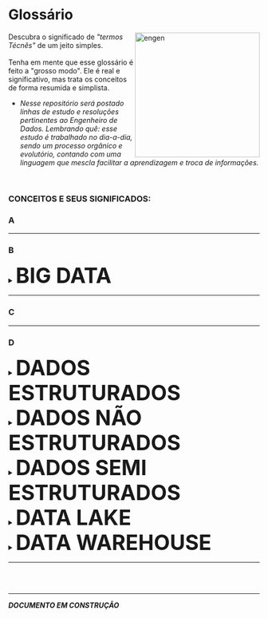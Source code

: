 # Glossário
<img align="right" alt="engen" width="250" src="https://i.pinimg.com/originals/54/98/88/549888805ac40cb67a3bb7ab6a4024ea.gif">

Descubra o significado de *"termos Técnês"* de um jeito simples.
<br />
<br />
Tenha em mente que esse glossário é feito a "grosso modo". Ele é real e significativo, mas trata os conceitos de forma resumida e simplista.
* *Nesse repositório será postado linhas de estudo e resoluções pertinentes ao Engenheiro de Dados. Lembrando quê: esse estudo é trabalhado no dia-a-dia, sendo um processo orgânico e evolutório, contando com uma linguagem que mescla facilitar a aprendizagem e troca de informações.*
<br />

### CONCEITOS E SEUS SIGNIFICADOS:

### A

________________________________________________________________________________________________________________________________________________________________


### B

<details><summary><big><big><big><big><big><big><b>BIG DATA</b></big></big></big></big></big></big></summary>
<br />

Todo mundo tem uma definição diferente para o conceito Big Data, mas esse todo mundo quer dizer a mesma coisa. Para melhor exemplificar vou deixar dois tópicos com definições muito boas:
* Big Data é a área do conhecimento que estuda como tratar, analisar e obter informações a partir de conjuntos de dados grandes demais para serem analisados por sistemas tradicionais. -by [Wikipédia](https://pt.wikipedia.org/wiki/Big_data).
* Big Data são dados com maior variedade que chegam em volumes crescentes e com velocidade cada vez maior. -by [Oracle](https://www.oracle.com/br/big-data/what-is-big-data/).

Ou seja:

>**BIG DATA** estuda como melhor administrar uma multidão de dados misturados; que chegam ao mesmo tempo; em uma velocidade alta e sem parar; utilizando ferramentas que não travem com esse fluxo.

O Big Data, para ser considerado Big Data, precisa passar pelos conceitos dos V's (tem de 3, 5 até 7 V's). Mas nós vamos ficar só nos 3V's principais, que são:
1. VOLUME - a multidão de dados. Terabytes para cima.
2. VARIEDADE - dados misturados. Textos, fotos, vídeos, áudios.
3. VELOCIDADE - a rapidez com que esses dados são gerados. Imagine o tanto de gente escrevendo mensagens no Twitter nesse momento. Milhões de mensagens por segundo.

Agora imagine esse tanto de mensagens chegando frenéticamente, de todos os lados, de todas as formas, e você tendo que dar conta. Tendo que armazenar, tratar, analisar, informacionar e sem deixar esse fluxo parar. Toda essa função, toda essa ação, esse conceito de cuidar disso tudo de uma forma funcional e otimizada foi batizado de Big Data.

*Se você quiser mais detalhes pode encontrar no [site Alura](https://www.alura.com.br/artigos/big-data).*

<br />
</details>

________________________________________________________________________________________________________________________________________________________________

### C

________________________________________________________________________________________________________________________________________________________________

### D

<details><summary><big><big><big><big><big><big><b>DADOS ESTRUTURADOS</b></big></big></big></big></big></big></summary>
<br />
  
Pense em estrutura. Para uma estrutura existir, antes alguém teve que decidir como ela ia ser, do que ela ia ser e o que ela ia ter. Agora vamos pensar em Dados Estruturados, para eles serem estruturados, eles tem que ser o tipo de dado que a estrutura aceita, e estar em uma estrutura.

Ou seja:
>**DADOS ESTRUTURADOS** são dados que possuem um padrão específico e estão organizados em uma estrutura. Ex.: Parquet, AVRO.

*Se você quiser mais detalhes pode encontrar no [blog Treina Web](https://www.treinaweb.com.br/blog/o-que-sao-dados-estruturados-e-nao-estruturados#:~:text=Os%20dados%20do%20tipo%20estruturados,atrav%C3%A9s%20de%20linhas%20e%20colunas.).*

<br /> 
</details>

<details><summary><big><big><big><big><big><big><b>DADOS NÃO ESTRUTURADOS</b></big></big></big></big></big></big></summary>
<br />
  
Imagina que várias fotos, vídeos, áudios e textos devem ser organizados todos juntos em uma única estrutura.
* Primeiro, esses dados são todos muitos diferentes.
* Segundo, a estrutura não poderia ser pré-definida, ela teria de se moldar de acordo com os seus dados, teria de ser muito flexível e expansiva.

Essas duas caracteristicas marcantes são o que fazem os dados se tornarem Dados Não Estruturados. Ex.: fotos, vídeos, áudios e textos.

Ou seja:
>**DADOS NÃO ESTRUTURADOS** são dados variados, flexíveis sem padrões e estrutura definida. Ex.: CSV, JSON.
  
*Se você quiser mais detalhes pode encontrar no [blog Treina Web](https://www.treinaweb.com.br/blog/o-que-sao-dados-estruturados-e-nao-estruturados#:~:text=Os%20dados%20do%20tipo%20estruturados,atrav%C3%A9s%20de%20linhas%20e%20colunas.).*

<br /> 
</details>

<details><summary><big><big><big><big><big><big><b>DADOS SEMI ESTRUTURADOS</b></big></big></big></big></big></big></summary>
<br />
  
Agora você tem dados com algumas características padronizadas, mas esses dados serão armazenados em uma estrutura mais flexível. Isso torna seus dados em Dados Semi Estruturados.

Ou seja:
>**DADOS SEMI ESTRUTURADOS** são dados que contem algumas caraterísticas pré-definidas, mas são organizadas em estruturas flexíveis.
  
*Se você quiser mais detalhes pode encontrar no [blog Treina Web](https://www.treinaweb.com.br/blog/o-que-sao-dados-estruturados-e-nao-estruturados#:~:text=Os%20dados%20do%20tipo%20estruturados,atrav%C3%A9s%20de%20linhas%20e%20colunas.).*

<br /> 
</details>


<details><summary><big><big><big><big><big><big><b>DATA LAKE</b></big></big></big></big></big></big></summary>
<br />
  
Data Lake nada mais é que aquela gaveta que você joga tudo nela, não importa o que é; se é chave, documento, resto de comida, foto antiga. Tanto faz. Você guarda tudo ali, naquela gaveta.

Ou seja:
>**DATA LAKE** é um repositório centralizado para armazenar dados estruturados e não estruturados.

*Se você quiser mais detalhes pode encontrar no [site AWS](https://aws.amazon.com/pt/big-data/datalakes-and-analytics/what-is-a-data-lake/) e no [Blog Ciencia e Dados](https://www.cienciaedados.com/data-lake-a-fonte-do-big-data/).*

<br /> 
</details>

<details><summary><big><big><big><big><big><big><b>DATA WAREHOUSE</b></big></big></big></big></big></big></summary>
<br />

Data Warehouse funciona como um depósito de dados, ele guarda seus dados de forma organizada e alinhada.

Ou seja:
>**DATA WAREHOUSE** é um banco de dados estruturados.

*Se você quiser mais detalhes pode encontrar no [site SAP](https://www.sap.com/brazil/insights/what-is-a-data-warehouse.html) e no [site DevMedia](https://www.devmedia.com.br/data-warehouse/12609).*

<br />
</details>

________________________________________________________________________________________________________________________________________________________________







<br />
<br />

________________________________________________________________________________________________________________________________________________________________
***DOCUMENTO EM CONSTRUÇÃO***
